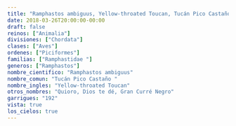 ```yaml
---
title: "Ramphastos ambiguus, Yellow-throated Toucan, Tucán Pico Castaño "
date: 2018-03-26T20:00:00-00:00
draft: false
reinos: ["Animalia"]
divisiones: ["Chordata"]
clases: ["Aves"]
ordenes: ["Piciformes"]
familias: ["Ramphastidae "]
generos: ["Ramphastos"]
nombre_cientifico: "Ramphastos ambiguus"
nombre_comun: "Tucán Pico Castaño "
nombre_ingles: "Yellow-throated Toucan"
otros_nombres: "Quioro, Dios te dé, Gran Curré Negro"
garrigues: "192"
vista: true
los_cielos: true
---
```

